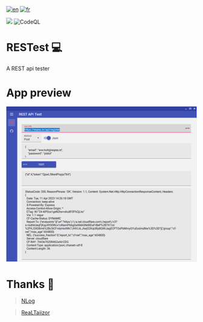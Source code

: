 [![en](https://img.shields.io/badge/lang-en-red.svg)](https://github.com/DevElkami/RESTest/blob/main/README.md)
[![fr](https://img.shields.io/badge/lang-fr-blue.svg)](https://github.com/DevElkami/RESTest/blob/main/README.fr-fr.md)

![](https://github.com/DevElkami/RESTest/actions/workflows/workflow.yml/badge.svg?branch=main)
![CodeQL](https://github.com/DevElkami/RESTest/actions/workflows/codeql.yml/badge.svg)

# RESTest :computer:
A REST api tester

# App preview

![](https://github.com/DevElkami/RESTest/blob/main/1.png)


# Thanks :pray:
> [NLog](https://github.com/NLog)

> [ReaLTaiizor](https://github.com/Taiizor/ReaLTaiizor)
